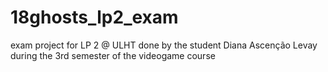 # 18ghosts_lp2_exam
exam project for LP 2 @ ULHT done by the student Diana Ascenção Levay during the 3rd semester of the videogame course
